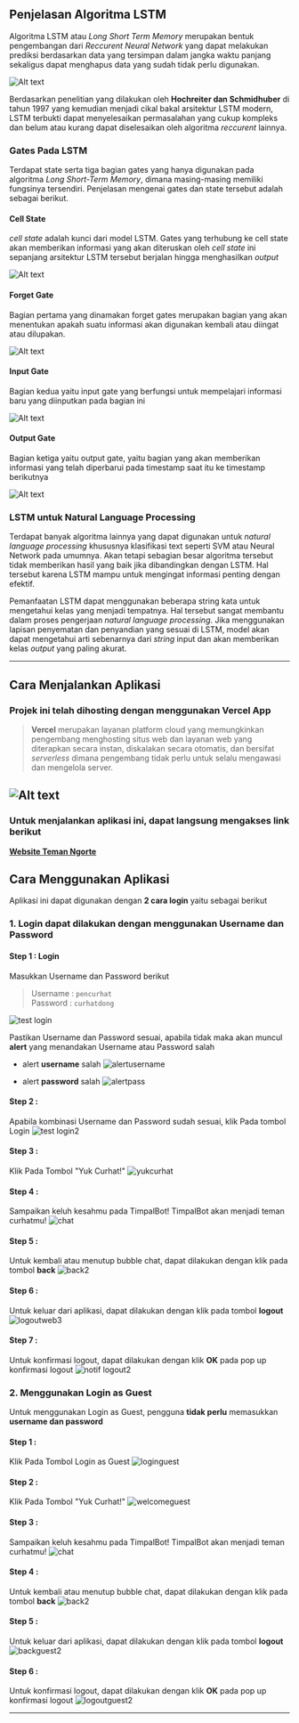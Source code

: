 ## Penjelasan Algoritma LSTM
Algoritma LSTM atau *Long Short Term Memory* merupakan bentuk pengembangan dari *Reccurent Neural Network* yang dapat melakukan prediksi berdasarkan data yang tersimpan dalam jangka waktu panjang sekaligus dapat menghapus data yang sudah tidak perlu digunakan.

![Alt text](https://miro.medium.com/max/828/1*7cMfenu76BZCzdKWCfBABA.webp)

Berdasarkan penelitian yang dilakukan oleh **Hochreiter dan Schmidhuber** di tahun 1997 yang kemudian menjadi cikal bakal arsitektur LSTM modern, LSTM terbukti dapat menyelesaikan permasalahan yang cukup kompleks dan belum atau kurang dapat diselesaikan oleh algoritma *reccurent* lainnya.

### Gates Pada LSTM 
Terdapat state serta tiga bagian gates yang hanya digunakan pada algoritma *Long Short-Term Memory*, dimana masing-masing memiliki fungsinya tersendiri. Penjelasan mengenai gates dan state tersebut adalah sebagai berikut. 

#### Cell State
*cell state* adalah kunci dari model LSTM. Gates yang terhubung ke cell state akan memberikan informasi yang akan diteruskan oleh *cell state* ini sepanjang arsitektur LSTM tersebut berjalan hingga menghasilkan *output*

![Alt text](http://colah.github.io/posts/2015-08-Understanding-LSTMs/img/LSTM3-C-line.png)

#### Forget Gate
Bagian pertama yang dinamakan forget gates merupakan bagian yang akan menentukan apakah suatu informasi akan digunakan kembali atau diingat atau dilupakan.

![Alt text](http://colah.github.io/posts/2015-08-Understanding-LSTMs/img/LSTM3-focus-f.png)

#### Input Gate
Bagian kedua yaitu input gate yang berfungsi untuk mempelajari informasi baru yang diinputkan pada bagian ini

![Alt text](http://colah.github.io/posts/2015-08-Understanding-LSTMs/img/LSTM3-focus-i.png)

#### Output Gate
Bagian ketiga yaitu output gate, yaitu bagian yang akan memberikan informasi yang telah diperbarui pada timestamp saat itu ke timestamp berikutnya

![Alt text](http://colah.github.io/posts/2015-08-Understanding-LSTMs/img/LSTM3-focus-o.png)

### LSTM untuk Natural Language Processing 
  Terdapat banyak algoritma lainnya yang dapat digunakan untuk *natural language processing* khususnya klasifikasi text seperti SVM atau Neural Network pada umumnya. Akan tetapi sebagian besar algoritma tersebut tidak memberikan hasil yang baik jika dibandingkan dengan LSTM. Hal tersebut karena LSTM mampu untuk mengingat informasi penting dengan efektif.

  Pemanfaatan LSTM dapat menggunakan beberapa string kata untuk mengetahui kelas yang menjadi tempatnya. Hal tersebut sangat membantu dalam proses pengerjaan *natural language processing*. Jika menggunakan lapisan penyematan dan penyandian yang sesuai di LSTM, model akan dapat mengetahui arti sebenarnya dari *string* input dan akan memberikan kelas *output* yang paling akurat. 


---

## Cara Menjalankan Aplikasi
### Projek ini telah dihosting dengan menggunakan **Vercel App**

> **Vercel** merupakan layanan platform cloud yang memungkinkan pengembang menghosting situs web dan layanan web yang diterapkan secara instan, diskalakan secara otomatis, dan bersifat *serverless* dimana pengembang tidak perlu untuk selalu mengawasi dan mengelola server. 

![Alt text](https://miro.medium.com/max/1400/1*pJdLvOAPgVTfESZlSiCTwQ.webp)
---

### Untuk menjalankan aplikasi ini, dapat langsung mengakses link berikut

**[Website Teman Ngorte](https://chatbot-app-three.vercel.app/)**

## Cara Menggunakan Aplikasi
Aplikasi ini dapat digunakan dengan **2 cara login** yaitu sebagai berikut

### 1. Login dapat dilakukan dengan menggunakan Username dan Password

#### Step 1 : Login
Masukkan Username dan Password berikut

> Username : `pencurhat`  
Password : `curhatdong`

![test login](https://user-images.githubusercontent.com/80409196/208438023-3bac8870-89dd-43e9-b416-ba4f9fbbc215.png)

Pastikan Username dan Password sesuai, apabila tidak maka akan muncul **alert** yang menandakan Username atau Password salah

- alert **username** salah
![alertusername](https://user-images.githubusercontent.com/80409196/208442008-1daad28e-f63c-4039-9140-661214856cb2.png)


- alert **password** salah
![alertpass](https://user-images.githubusercontent.com/80409196/208442026-dd7bf761-8459-4c2b-8c07-929bae71782e.png)


#### Step 2 : 
Apabila kombinasi Username dan Password sudah sesuai, klik Pada tombol Login
![test login2](https://user-images.githubusercontent.com/80409196/208438176-cc6e56e5-4dc1-400f-bbec-e4300ee3f8f3.png)

#### Step 3 : 
Klik Pada Tombol "Yuk Curhat!"
![yukcurhat](https://user-images.githubusercontent.com/80409196/208438298-63e6d08c-d5a2-4763-9754-1d2b9c910bd8.png)

#### Step 4 : 
Sampaikan keluh kesahmu pada TimpalBot! TimpalBot akan menjadi teman curhatmu!
![chat](https://user-images.githubusercontent.com/80409196/208438371-13137646-9b63-42ba-9a56-7a0d02452b60.png)

#### Step 5 : 
Untuk kembali atau menutup bubble chat, dapat dilakukan dengan klik pada tombol **back**
![back2](https://user-images.githubusercontent.com/80409196/208438451-e1dbc417-52b4-4acc-9915-766822c8f7d6.png)

#### Step 6 : 
Untuk keluar dari aplikasi, dapat dilakukan dengan klik pada tombol **logout**
![logoutweb3](https://user-images.githubusercontent.com/80409196/208438521-643ba0df-1f4e-48ed-bfcd-6d44eb20feac.png)

#### Step 7 : 
Untuk konfirmasi logout, dapat dilakukan dengan klik **OK** pada pop up konfirmasi logout
![notif logout2](https://user-images.githubusercontent.com/80409196/208438706-d46ab361-9dd4-46ab-8f20-b4a31f76607e.png)

### 2. Menggunakan **Login as Guest**
Untuk menggunakan Login as Guest, pengguna **tidak perlu** memasukkan **username dan password**

#### Step 1 : 
Klik Pada Tombol Login as Guest
![loginguest](https://user-images.githubusercontent.com/80409196/208438979-8fa47924-92ca-44f4-ade1-b944d3d57b34.png)

#### Step 2 : 
Klik Pada Tombol "Yuk Curhat!"
![welcomeguest](https://user-images.githubusercontent.com/80409196/208439334-12eb3602-5317-4451-a7ce-48913a0a8f30.png)

#### Step 3 : 
Sampaikan keluh kesahmu pada TimpalBot! TimpalBot akan menjadi teman curhatmu!
![chat](https://user-images.githubusercontent.com/80409196/208438371-13137646-9b63-42ba-9a56-7a0d02452b60.png)

#### Step 4 : 
Untuk kembali atau menutup bubble chat, dapat dilakukan dengan klik pada tombol **back**
![back2](https://user-images.githubusercontent.com/80409196/208438451-e1dbc417-52b4-4acc-9915-766822c8f7d6.png)

#### Step 5 : 
Untuk keluar dari aplikasi, dapat dilakukan dengan klik pada tombol **logout**
![backguest2](https://user-images.githubusercontent.com/80409196/208440411-70f801fb-4330-4e5c-9fc1-f1c15e409132.png)

#### Step 6 : 
Untuk konfirmasi logout, dapat dilakukan dengan klik **OK** pada pop up konfirmasi logout
![logoutguest2](https://user-images.githubusercontent.com/80409196/208440696-4991064c-3104-46cc-a536-f64f2a20471d.png)

---
